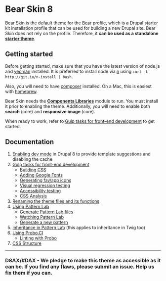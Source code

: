 # Bear Skin 8

Bear Skin is the default theme for the [Bear](https://github.com/zivtech/bear) profile, which is a Drupal starter kit installation profile that can be used for building a new Drupal site. Bear Skin does not rely on the profile. Therefore, it **can be used as a standalone [starter theme](https://www.drupal.org/node/323993)**.

## Getting started

Before getting started, make sure that you have the latest version of node.js and [yeoman](http://yeoman.io/) installed. It is preferred to install node via [n](https://www.npmjs.com/package/n) using `curl -L http://git.io/n-install | bash`.  

Also, you will need to have [composer](https://getcomposer.org/doc/00-intro.md) installed. On a Mac, this is easiest with [homebrew](http://brew.sh/).

Bear Skin needs the [**Components Libraries**](https://www.drupal.org/project/components) module to run. You must install it prior to enabling the theme. Additionally, you will need to enable both **search** (core) and **responsive image** (core).

When ready to work, refer to [Gulp tasks for front-end development](docs/gulp.md) to get started.

## Documentation

1. [Enabling dev mode](docs/dev_mode.md) in Drupal 8 to provide template suggestions and disabling the cache
1. [Gulp tasks for front-end development](docs/gulp.md)
    - [Building CSS](docs/gulp.md#building-css)
    - [Adding Google Fonts](docs/gulp.md#adding-google-fonts)
    - [Generating fav/app icons](docs/gulp.md#generating-favicons)
    - [Visual regression testing](docs/gulp.md#visual-regression-testing)
    - [Accessibility testing](docs/gulp.md#accessibility-testing)
    - [CSS Analysis](docs/gulp.md#css-analysis)
1. [Renaming the theme files and its functions](docs/rename.md)
1. [Using Pattern Lab](docs/pattern_lab.md)
    - [Generate Pattern Lab files](docs/pattern_lab.md#generate-pattern-lab-files)
    - [Watching Pattern Lab](docs/pattern_lab.md#watching-pattern-lab)
    - [Generate a new pattern](docs/pattern_lab.md#generate-a-pattern)
1. [Inheritance in Pattern Lab](docs/pattern_lab_inheritance.md) (this applies to inheritance in Twig too)
1. [Using Probo.CI](docs/probo.md)
    - [Linting with Probo](docs/probo.md#linting-with-probo)
1. [CSS Structure](docs/css.md)

* * *

### D8AX/#DAX - We pledge to make this theme as accessible as it can be. If you find any flaws, please submit an issue. Help us fix them if you can.
